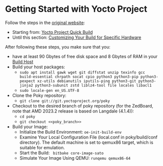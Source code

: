 # Getting Started with Yocto Project
Follow the steps in the [original website](https://docs.yoctoproject.org/brief-yoctoprojectqs/index.html#yocto-project-quick-build):

- Starting from: [Yocto Project Quick Build](https://docs.yoctoproject.org/brief-yoctoprojectqs/index.html#yocto-project-quick-build)
- Until this section: [Customizing Your Build for Specific Hardware](https://docs.yoctoproject.org/brief-yoctoprojectqs/index.html#customizing-your-build-for-specific-hardware)

After following these steps, you make sure that you:

- have at least 90 Gbytes of free disk space and 8 Gbytes of RAM in your [Build Host](https://docs.yoctoproject.org/ref-manual/terms.html#term-Build-Host) 
- Build your host packages:
  - ``sudo apt install gawk wget git diffstat unzip texinfo gcc build-essential chrpath socat cpio python3 python3-pip python3-pexpect xz-utils debianutils iputils-ping python3-git python3-jinja2 python3-subunit zstd liblz4-tool file locales libacl1``
  - ``sudo locale-gen en_US.UTF-8``
- Clone the Poky repository:
  - ``git clone git://git.yoctoproject.org/poky``
- Checkout to the desired branch of poky repository (for the ZedBoard, note that AMD 2023.2 release is based on Langdale (4.1.4)):
  - ``cd poky``
  - ``git checkout <<poky_branch>>``
- Build your Image:
  - Initialize the Build Environment: ``oe-init-build-env``
  - Examine Your Local Configuration File (local.conf in poky/build/conf directory). The default machine is set to qemux86 target, which is suitable for emulation.
  - Start the Build: `` bitbake core-image-sato``
  - Simulate Your Image Using QEMU: ``runqemu qemux86-64``
